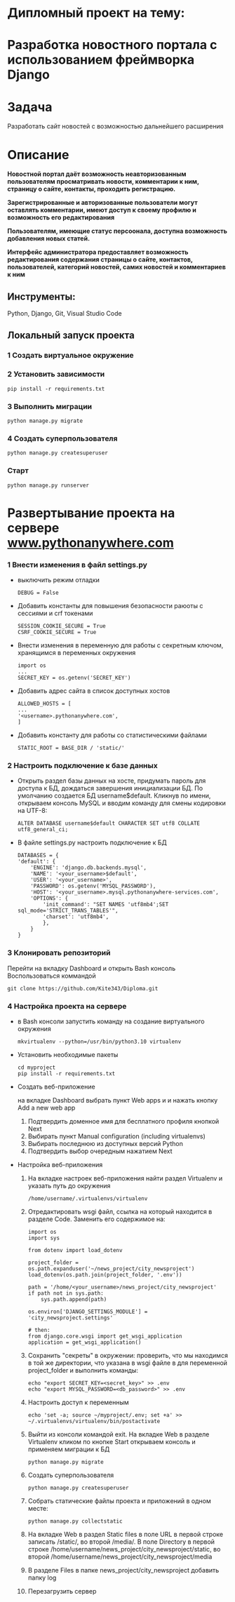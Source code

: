 # __Дипломный проект на тему:__  
# __Разработка новостного портала с использованием фреймворка Django__  
  
# Задача
Разработать сайт новостей с возможностью дальнейшего расширения

# Описание
__Новостной портал даёт возможность неавторизованным пользователям просматривать новости, комментарии к ним, страницу о сайте, контакты, проходить регистрацию.__ 

__Зарегистрированные и авторизованные пользователи могут оставлять комментарии, имеют доступ к своему профилю и возможность его редактирования__

__Пользователям, имеющие статус персоонала, доступна возможность добавления новых статей.__

__Интерфейс администратора предоставляет возможность редактирования содержания страницы о сайте, контактов, пользователей, категорий новостей, самих новостей и комментариев к ним__

## Инструменты: 
Python, Django, Git, Visual Studio Code

## Локальный запуск проекта

### 1 Создать виртуальное окружение

### 2 Установить зависимости

    pip install -r requirements.txt

### 3 Выполнить миграции

    python manage.py migrate    

### 4 Создать суперпользователя

    python manage.py createsuperuser

### Старт

    python manage.py runserver

# Развертывание проекта на сервере www.pythonanywhere.com
### 1 Внести изменения в файл settings.py
* выключить режим отладки
    ```
   DEBUG = False
    ```
* Добавить константы для повышения безопасности раюоты с сессиями и crf токенами
    ```
    SESSION_COOKIE_SECURE = True
    CSRF_COOKIE_SECURE = True
    ```
* Внести изменения в переменную для работы с секретным ключом, хранящимся в переменных окружения
    ```
    import os
    ...
    SECRET_KEY = os.getenv('SECRET_KEY')
    ```
* Добавить адрес сайта в список доступных хостов
    ```
    ALLOWED_HOSTS = [   
    ...
    '<username>.pythonanywhere.com',
    ]
    ```
* Добавить константу для работы со статистическими файлами
    ```
    STATIC_ROOT = BASE_DIR / 'static/'
    ```

### 2 Настроить подключение к базе данных
* Открыть раздел базы данных на хосте, придумать пароль для доступа к БД, дождаться завершения инициализации БД. По умолчанию создается БД username$default. Кликнув по имени, открываем консоль MySQL и вводим команду для смены кодировки на  UTF-8:
    ```
    ALTER DATABASE username$default CHARACTER SET utf8 COLLATE utf8_general_ci;
    ```
* В файле settings.py настроить подключение к БД
    ```
    DATABASES = {
    'default': {
        'ENGINE': 'django.db.backends.mysql',
        'NAME': '<your_username>$default',
        'USER': '<your_username>',
        'PASSWORD': os.getenv('MYSQL_PASSWORD'),
        'HOST': '<your_username>.mysql.pythonanywhere-services.com',
        'OPTIONS': {
            'init_command': "SET NAMES 'utf8mb4';SET sql_mode='STRICT_TRANS_TABLES'",
            'charset': 'utf8mb4',
            },
        }
    }
    ```

### 3 Клонировать репозиторий
Перейти на вкладку Dashboard и открыть Bash консоль 
Воспользоваться коммандой
```
git clone https://github.com/Kite343/Diploma.git
```

### 4 Настройка проекта на сервере
* в Bash консоли запустить команду на создание виртуального окружения
    ```
    mkvirtualenv --python=/usr/bin/python3.10 virtualenv
    ```
* Установить необходимые пакеты
    ```
    cd myproject
    pip install -r requirements.txt
    ```
* Создать веб-приложение

    на вкладке Dashboard выбрать пункт Web apps и
и нажать кнопку Add a new web app
    1. Подтвердить доменное имя для бесплатного профиля кнопкой Next
    2. Выбирать пункт Manual configuration (including virtualenvs)
    3. Выбирать последнюю из доступных версий Python
    4. Подтвердить выбор очередным нажатием Next

* Настройка веб-приложения

    1. На вкладке настроек веб-приложения найти раздел Virtualenv и указать путь до окружения
        ```
        /home/username/.virtualenvs/virtualenv
        ```
    2. Отредактировать wsgi файл, ссылка на который находится в разделе Code.
    Заменить его содержимое на:
        ```
        import os
        import sys

        from dotenv import load_dotenv

        project_folder = os.path.expanduser('~/news_project/city_newsproject')
        load_dotenv(os.path.join(project_folder, '.env'))

        path = '/home/<your_username>/news_project/city_newsproject'
        if path not in sys.path:
            sys.path.append(path)

        os.environ['DJANGO_SETTINGS_MODULE'] = 'city_newsproject.settings'

        # then:
        from django.core.wsgi import get_wsgi_application
        application = get_wsgi_application()
        ```

    3. Сохранить "секреты" в окружении: проверить, что мы находимся в той же директории, что указана в wsgi файле в для переменной project_folder и выполнить команды:
        ```
        echo "export SECRET_KEY=<secret_key>" >> .env
        echo "export MYSQL_PASSWORD=<db_password>" >> .env
        ```
    4. Настроить доступ к переменным
        ```
        echo 'set -a; source ~/myproject/.env; set +a' >> ~/.virtualenvs/virtualenv/bin/postactivate
        ```
    5. Выйти из консоли командой exit. На вкладке Web в разделе Virtualenv кликом по кнопке Start открываем консоль и применяем миграции к БД
        ```
        python manage.py migrate
        ```
    6. Создать суперпользователя
        ```
        python manage.py createsuperuser
        ```
    7. Собрать статические файлы проекта и приложений в одном месте:
        ```
        python manage.py collectstatic
        ```
    8. На вкладке Web в раздел Static files в поле URL в первой строке записать /static/, во второй /media/. В поле Directory в первой строке /home/username/news_project/city_newsproject/static, во второй /home/username/news_project/city_newsproject/media
    9. В разделе Files в папке news_project/city_newsproject добавить папку log
    10. Перезагрузить сервер

